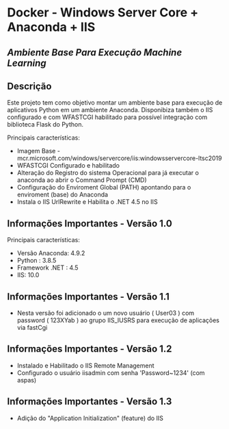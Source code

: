 # Docker - Windows Server Core + Anaconda + IIS
## _Ambiente Base Para Execução Machine Learning_


## Descrição
Este projeto tem como objetivo montar um ambiente base para execução de aplicativos Python em um ambiente Anaconda. Disponibiza também o IIS configurado e com WFASTCGI habilitado para possível integração com biblioteca Flask do Python.

Principais características:
- Imagem Base - mcr.microsoft.com/windows/servercore/iis:windowsservercore-ltsc2019
- WFASTCGI Configurado e habilitado
- Alteração do Registro do sistema Operacional para já executar o anaconda ao abrir o Command Prompt (CMD)
- Configuração do Enviroment Global (PATH) apontando para o enviroment (base) do Anaconda
- Instala o IIS UrlRewrite e Habilita o .NET 4.5 no IIS 

## Informações Importantes - Versão 1.0
Principais características:
- Versão Anaconda:  4.9.2
- Python : 3.8.5
- Framework .NET : 4.5
- IIS: 10.0

## Informações Importantes - Versão 1.1
- Nesta versão foi adicionado o um novo usuário ( User03 ) com password ( 123XYab ) ao grupo IIS_IUSRS para execução de aplicações via fastCgi

## Informações Importantes - Versão 1.2
- Instalado e Habilitado o IIS Remote Management
- Configurado o usuário iisadmin com senha 'Password~1234'   (com aspas)

## Informações Importantes - Versão 1.3
- Adição do "Application Initialization" (feature) do IIS
